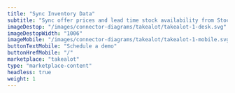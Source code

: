 ```yaml
---
title: "Sync Inventory Data"
subtitle: "Sync offer prices and lead time stock availability from Stock2Shop to the Takealot Marketplace catalogue."
imageDestop: "/images/connector-diagrams/takealot/takealot-1-desk.svg"
imageDestopWidth: "1006"
imageMobile: "/images/connector-diagrams/takealot/takealot-1-mobile.svg"
buttonTextMobile: "Schedule a demo"
buttonHrefMobile: "/"
marketplace: "takealot"
type: "marketplace-content"
headless: true
weight: 1
---
```

